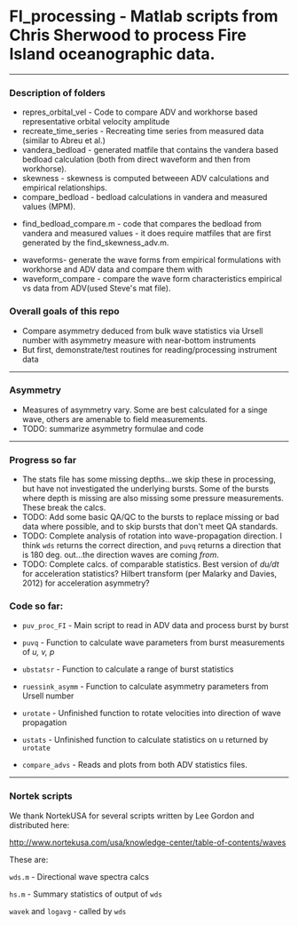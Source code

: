 # FI_processing - Matlab scripts from Chris Sherwood to process Fire Island oceanographic data. 
---
### Description of folders
*  repres_orbital_vel - Code to compare ADV and workhorse based representative orbital velocity amplitude 
*  recreate_time_series - Recreating time series from measured data (similar to Abreu et al.)
*  vandera_bedload  - generated matfile that contains the vandera based bedload calculation (both from direct waveform and then from workhorse). 
*  skewness - skewness is computed betweeen ADV calculations and empirical relationships. 
*  compare_bedload - bedload calculations in vandera and measured values (MPM). 
 -  find_bedload_compare.m - code that compares the bedload from vandera and measured values
                         -  it does require matfiles that are first generated by the find_skewness_adv.m. 
*  waveforms- generate the wave forms from empirical formulations with workhorse and ADV data and compare them with 
*  waveform_compare - compare the wave form characteristics empirical vs data from ADV(used Steve's mat file). 
### Overall goals of this repo
* Compare asymmetry deduced from bulk wave statistics via Ursell number with asymmetry measure with near-bottom instruments
* But first, demonstrate/test routines for reading/processing instrument data
---
### Asymmetry
* Measures of asymmetry vary. Some are best calculated for a singe wave, others are amenable to field measurements.
* TODO: summarize asymmetry formulae and code
---
### Progress so far
* The stats file has some missing depths...we skip these in processing, but have not investigated the underlying bursts. Some of the bursts where depth is missing are also missing some pressure measurements. These break the calcs.
* TODO: Add some basic QA/QC to the bursts to replace missing or bad data where possible, and to skip bursts that don't meet QA standards.
* TODO: Complete analysis of rotation into wave-propagation direction. I think `wds` returns the correct direction, and `puvq` returns a direction that is 180 deg. out...the direction waves are coming *from*.
* TODO: Complete calcs. of comparable statistics. Best version of *du/dt* for acceleration statistics? Hilbert transform (per Malarky and Davies, 2012) for acceleration asymmetry?
### Code so far:
* `puv_proc_FI`    - Main script to read in ADV data and process burst by burst
* `puvq`           - Function to calculate wave parameters from burst measurements of *u, v, p*
* `ubstatsr`       - Function to calculate a range of burst statistics
* `ruessink_asymm` - Function to calculate asymmetry parameters from Ursell number
* `urotate`        - Unfinished function to rotate velocities into direction of wave propagation
* `ustats`         - Unfinished function to calculate statistics on u returned by `urotate`

* `compare_advs`   - Reads and plots from both ADV statistics files.
---
### Nortek scripts
We thank NortekUSA for several scripts written by Lee Gordon and distributed here:

http://www.nortekusa.com/usa/knowledge-center/table-of-contents/waves

These are:

`wds.m` - Directional wave spectra calcs

`hs.m`  - Summary statistics of output of `wds`

`wavek` and `logavg` - called by `wds`
